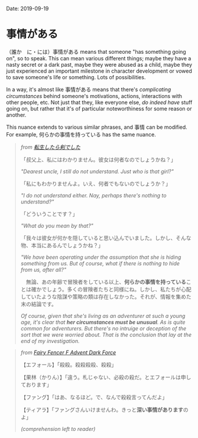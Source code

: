Date: 2019-09-19

# 事情がある

（誰か　に・には）事情がある means that someone "has something going on", so to speak. This can mean various different things; maybe they have a nasty secret or a dark past, maybe they were abused as a child, maybe they just experienced an important milestone in character development or vowed to save someone's life or something. Lots of possibilities.

In a way, it's almost like 事情がある means that there's *complicating circumstances* behind someone's motivations, actions, interactions with other people, etc. Not just that they, like everyone else, *do indeed have* stuff going on, but rather that it's of particular noteworthiness for some reason or another.

This nuance extends to various similar phrases, and 事情 can be modified. For example, 何らかの事情を持っている has the same nuance.

>*from [転生したら剣でした](https://ncode.syosetu.com/n6006cw/60/)*
> 
>「叔父上、私にはわかりません。彼女は何者なのでしょうかね？」
>
> *"Dearest uncle, I still do not understand. Just who is that girl?"*
>
>「私にもわかりませんよ。いえ、何者でもないのでしょうか？」
>
> *"I do not understand either. Nay, perhaps there's nothing to understand?"*
>
>「どういうことです？」
>
> *"What do you mean by that?"*
>
>「我々は彼女が何かを隠していると思い込んでいました。しかし、そんな物、本当にあるんでしょうかね？」
>
> *"We have been operating under the assumption that she is hiding something from us. But of course, what if there is nothing to hide from us, after all?"*
>
>　無論、あの年齢で冒険者をしている以上、**何らかの事情を持っている**ことは確かでしょう。多くの冒険者たちと同様にね。しかし、私たちが心配していたような陰謀や策略の類は存在しなかった。それが、情報を集めた末の結論です。
>
> *Of course, given that she's living as an adventurer at such a young age, it's clear that **her circumstances must be unusual**. As is quite common for adventurers. But there's no intruige or deception of the sort that we were worried about. That is the conclusion that lay at the end of my investigation.*

>*from [Fairy Fencer F Advent Dark Force](https://store.steampowered.com/agecheck/app/524580/)*
>
>【エフォール】「殺殺。殺殺殺殺、殺殺」
>
>【果林（かりん）】「違う。札じゃない、必殺の殺だ。とエフォールは申しております」
>
>【ファング】「はあ、なるほど。で、なんで殺殺言ってんだよ」
>
>【ティアラ】「ファングさんいけませんわ。きっと**深い事情があります**のよ」
>
> *(comprehension left to reader)*
